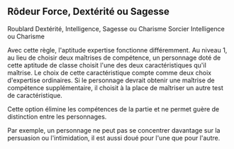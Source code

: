 ## Rôdeur Force, Dextérité ou Sagesse


Roublard Dextérité, Intelligence, Sagesse ou Charisme
Sorcier Intelligence ou Charisme

Avec cette règle, l'aptitude expertise fonctionne
différemment. Au niveau 1, au lieu de choisir deux maîtrises
de compétence, un personnage doté de cette aptitude de
classe choisit l'une des deux caractéristiques qu'il maîtrise.
Le choix de cette caractéristique compte comme deux choix
d'expertise ordinaires. Si le personnage devrait obtenir une
maîtrise de compétence supplémentaire, il choisit à la place
de maîtriser un autre test de caractéristique.

Cette option élimine les compétences de la partie et
ne permet guère de distinction entre les personnages.

Par exemple, un personnage ne peut pas se concentrer
davantage sur la persuasion ou l'intimidation, il est aussi
doué pour l'une que pour l'autre.
